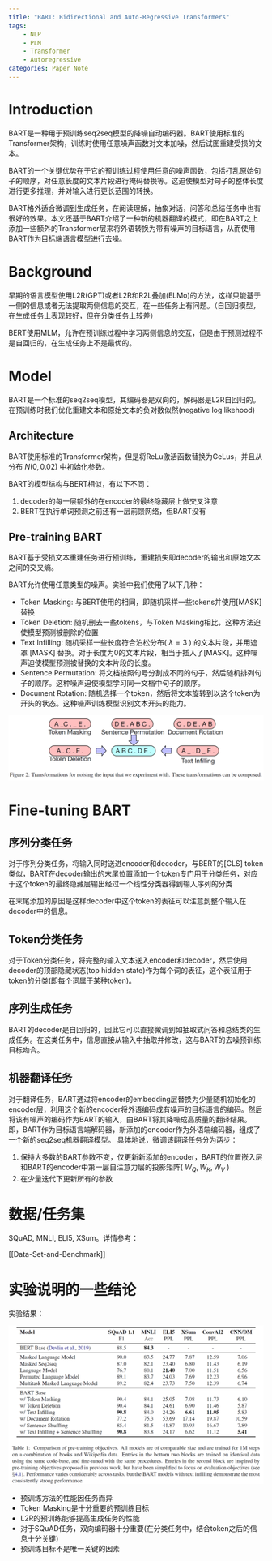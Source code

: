 ```yaml
---
title: "BART: Bidirectional and Auto-Regressive Transformers"
tags:
    - NLP
    - PLM
    - Transformer
    - Autoregressive
categories: Paper Note
---
```


# Introduction

BART是一种用于预训练seq2seq模型的降噪自动编码器。BART使用标准的Transformer架构，训练时使用任意噪声函数对文本加噪，然后试图重建受损的文本。

BART的一个关键优势在于它的预训练过程使用任意的噪声函数，包括打乱原始句子的顺序，对任意长度的文本片段进行掩码替换等。这迫使模型对句子的整体长度进行更多推理，并对输入进行更长范围的转换。

BART格外适合微调到生成任务，在阅读理解，抽象对话，问答和总结任务中也有很好的效果。本文还基于BART介绍了一种新的机器翻译的模式，即在BART之上添加一些额外的Transformer层来将外语转换为带有噪声的目标语言，从而使用BART作为目标端语言模型进行去噪。

<!--more-->

# Background

早期的语言模型使用L2R(GPT)或者L2R和R2L叠加(ELMo)的方法，这样只能基于一侧的信息或者无法提取两侧信息的交互，在一些任务上有问题。（自回归模型，在生成任务上表现较好，但在分类任务上较差）

BERT使用MLM，允许在预训练过程中学习两侧信息的交互，但是由于预测过程不是自回归的，在生成任务上不是最优的。

# Model

BART是一个标准的seq2seq模型，其编码器是双向的，解码器是L2R自回归的。在预训练时我们优化重建文本和原始文本的负对数似然(negative log likehood)

## Architecture

BART使用标准的Transformer架构，但是将ReLu激活函数替换为GeLus，并且从分布 $N(0, 0.02)$ 中初始化参数。

BART的模型结构与BERT相似，有以下不同：

1. decoder的每一层额外的在encoder的最终隐藏层上做交叉注意
2. BERT在执行单词预测之前还有一层前馈网络，但BART没有

## Pre-training BART

BART基于受损文本重建任务进行预训练，重建损失即decoder的输出和原始文本之间的交叉熵。

BART允许使用任意类型的噪声。实验中我们使用了以下几种：

- Token Masking: 与BERT使用的相同，即随机采样一些tokens并使用[MASK]替换
- Token Deletion: 随机删去一些tokens，与Token Masking相比，这种方法迫使模型预测被删除的位置
- Text Infilling: 随机采样一些长度符合泊松分布( $\lambda = 3$ ) 的文本片段，并用遮罩 [MASK] 替换。对于长度为0的文本片段，相当于插入了[MASK]。这种噪声迫使模型预测被替换的文本片段的长度。
- Sentence Permutation: 将文档按照句号分割成不同的句子，然后随机排列句子的顺序。这种噪声迫使模型学习同一文档中句子的顺序。
- Document Rotation: 随机选择一个token，然后将文本旋转到以这个token为开头的状态。这种噪声训练模型识别文本开头的能力。

![](BART/1.png)

# Fine-tuning BART

## 序列分类任务

对于序列分类任务，将输入同时送进encoder和decoder，与BERT的[CLS] token类似，BART在decoder输出的末尾位置添加一个token专门用于分类任务，对应于这个token的最终隐藏层输出经过一个线性分类器得到输入序列的分类

在末尾添加的原因是这样decoder中这个token的表征可以注意到整个输入在decoder中的信息。

## Token分类任务

对于Token分类任务，将完整的输入文本送入encoder和decoder，然后使用decoder的顶部隐藏状态(top hidden state)作为每个词的表征，这个表征用于token的分类(即每个词属于某种token)。

## 序列生成任务

BART的decoder是自回归的，因此它可以直接微调到如抽取式问答和总结类的生成任务。在这类任务中，信息直接从输入中抽取并修改，这与BART的去噪预训练目标吻合。

## 机器翻译任务

对于翻译任务，BART通过将encoder的embedding层替换为少量随机初始化的encoder层，利用这个新的encoder将外语编码成有噪声的目标语言的编码。然后将该有噪声的编码作为BART的输入，由BART将其降噪成高质量的翻译结果。即，BART作为目标语言端解码器，新添加的encoder作为外语端编码器，组成了一个新的seq2seq机器翻译模型。
具体地说，微调该翻译任务分为两步：

1.  保持大多数的BART参数不变，仅更新新添加的encoder，BART的位置嵌入层和BART的encoder中第一层自注意力层的投影矩阵( $W_Q, W_K, W_V$ ) 
2. 在少量迭代下更新所有的参数

# 数据/任务集

SQuAD, MNLI, ELI5, XSum。详情参考：

[[Data-Set-and-Benchmark]]

# 实验说明的一些结论

实验结果：

![](BART/2.png)

- 预训练方法的性能因任务而异
- Token Masking是十分重要的预训练目标
- L2R的预训练能够提高生成任务的性能
- 对于SQuAD任务，双向编码器十分重要(在分类任务中，结合token之后的信息十分关键)
- 预训练目标不是唯一关键的因素